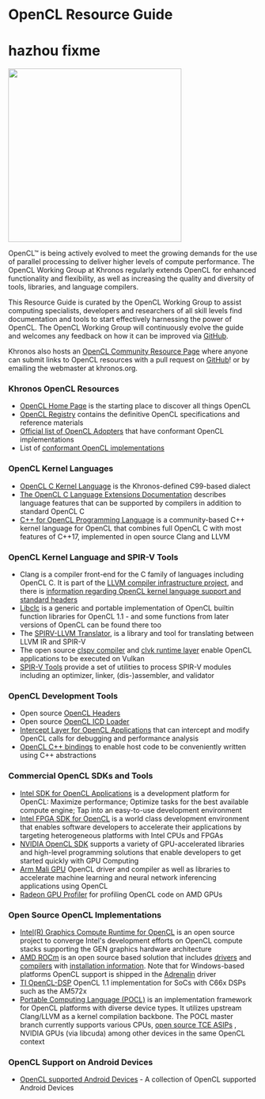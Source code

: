 # OpenCL Resource Guide
# hazhou fixme

<img src="https://www.khronos.org/assets/images/api_logos/opencl.svg" width="350">

OpenCL™ is being actively evolved to meet the growing demands for the use of parallel processing to deliver higher levels of compute performance. The OpenCL Working Group at Khronos regularly extends OpenCL for enhanced functionality and flexibility, as well as increasing the quality and diversity of tools, libraries, and language compilers.

This Resource Guide is curated by the OpenCL Working Group to assist computing specialists, developers and researchers of all skill levels find documentation and tools to start effectively harnessing the power of OpenCL. The OpenCL Working Group will continuously evolve the guide and welcomes any feedback on how it can be improved via [GitHub](https://github.com/KhronosGroup/OpenCL-Docs/issues).

Khronos also hosts an [OpenCL Community Resource Page](https://www.khronos.org/opencl/community-resources/) where anyone can submit links to OpenCL resources with a pull request on [GitHub](https://github.com/KhronosGroup/Khronosdotorg/blob/master/api/opencl/resources.md)! or by emailing the webmaster at khronos.org.

### Khronos OpenCL Resources

*   [OpenCL Home Page](https://www.khronos.org/opencl/) is the starting place to discover all things OpenCL
*   [OpenCL Registry](https://www.khronos.org/registry/OpenCL/) contains the definitive OpenCL specifications and reference materials
*   [Official list of OpenCL Adopters](https://www.khronos.org/conformance/adopters/conformant-companies#opencl) that have conformant OpenCL implementations
*   List of [conformant OpenCL implementations](https://www.khronos.org/conformance/adopters/conformant-products/opencl)

### OpenCL Kernel Languages

*   [OpenCL C Kernel Language](https://www.khronos.org/registry/OpenCL) is the Khronos-defined C99-based dialect
*   [The OpenCL C Language Extensions Documentation](https://github.com/KhronosGroup/Khronosdotorg/blob/master/api/opencl/assets/OpenCL_LangExt.pdf) describes language features that can be supported by compilers in addition to standard OpenCL C
*   [C++ for OpenCL Programming Language](https://github.com/KhronosGroup/Khronosdotorg/blob/master/api/opencl/assets/CXX_for_OpenCL.pdf) is a community-based C++ kernel language for OpenCL that combines full OpenCL C with most features of C++17, implemented in open source Clang and LLVM

### OpenCL Kernel Language and SPIR-V Tools

*   Clang is a compiler front-end for the C family of languages including OpenCL C. It is part of the [LLVM compiler infrastructure project](https://llvm.org/), and there is [information regarding OpenCL kernel language support and standard headers](https://clang.llvm.org/docs/UsersManual.html#opencl-features)
*   [Libclc](https://github.com/llvm/llvm-project/tree/master/libclc) is a generic and portable implementation of OpenCL builtin function libraries for OpenCL 1.1 - and some functions from later versions of OpenCL can be found there too
*   The [SPIRV-LLVM Translator](https://github.com/KhronosGroup/SPIRV-LLVM-Translator), is a library and tool for translating between LLVM IR and SPIR-V
*   The open source [clspv compiler](https://github.com/google/clspv) and [clvk runtime layer](https://github.com/kpet/clvk) enable OpenCL applications to be executed on Vulkan
*   [SPIR-V Tools](https://github.com/KhronosGroup/SPIRV-Tools) provide a set of utilities to process SPIR-V modules including an optimizer, linker, (dis-)assembler, and validator

### OpenCL Development Tools

*   Open source [OpenCL Headers](https://github.com/KhronosGroup/OpenCL-Headers)
*   Open source [OpenCL ICD Loader](https://github.com/OCL-dev/ocl-icd)
*   [Intercept Layer for OpenCL Applications](https://github.com/intel/opencl-intercept-layer) that can intercept and modify OpenCL calls for debugging and performance analysis
*   [OpenCL C++ bindings](https://github.com/KhronosGroup/OpenCL-CLHPP) to enable host code to be conveniently written using C++ abstractions

### Commercial OpenCL SDKs and Tools

*   [Intel SDK for OpenCL Applications](https://software.intel.com/en-us/intel-opencl) is a development platform for OpenCL: Maximize performance; Optimize tasks for the best available compute engine; Tap into an easy-to-use development environment
*   [Intel FPGA SDK for OpenCL](https://www.intel.com/content/www/us/en/software/programmable/sdk-for-opencl/overview.html) is a world class development environment that enables software developers to accelerate their applications by targeting heterogeneous platforms with Intel CPUs and FPGAs
*   [NVIDIA OpenCL SDK](https://developer.nvidia.com/opencl) supports a variety of GPU-accelerated libraries and high-level programming solutions that enable developers to get started quickly with GPU Computing
*   [Arm Mali GPU](https://developer.arm.com/solutions/graphics/apis/opencl) OpenCL driver and compiler as well as libraries to accelerate machine learning and neural network inferencing applications using OpenCL
*   [Radeon GPU Profiler](https://github.com/GPUOpen-Tools/Radeon-GPUProfiler) for profiling OpenCL code on AMD GPUs

### Open Source OpenCL Implementations

*   [Intel(R) Graphics Compute Runtime for OpenCL](https://github.com/intel/compute-runtime) is an open source project to converge Intel's development efforts on OpenCL compute stacks supporting the GEN graphics hardware architecture
*   [AMD ROCm](https://rocm.github.io/QuickStartOCL.html) is an open source based solution that includes [drivers](https://github.com/RadeonOpenCompute/ROCm-OpenCL-Runtime) and [compilers](https://github.com/RadeonOpenCompute/ROCm-CompilerSupport) with [installation information](https://rocm.github.io/ROCmInstall.html). Note that for Windows-based platforms OpenCL support is shipped in the [Adrenalin](https://community.amd.com/community/gaming/blog/2019/12/10/change-the-way-you-game-with-amd-radeon-software-adrenalin-2020-edition) driver
*   [TI OpenCL-DSP](http://software-dl.ti.com/mctools/esd/docs/opencl/index.html) OpenCL 1.1 implementation for SoCs with C66x DSPs such as the AM572x
*   [Portable Computing Language (POCL)](http://portablecl.org/) is an implementation framework for OpenCL platforms with diverse device types. It utilizes upstream Clang/LLVM as a kernel compilation backbone. The POCL master branch currently supports various CPUs, [open source TCE ASIPs](http://openasip.org/) , NVIDIA GPUs (via libcuda) among other devices in the same OpenCL context

### OpenCL Support on Android Devices

*   [OpenCL supported Android Devices](https://docs.google.com/spreadsheets/d/1yc7PusMEraMYEQHNA8G9gNMZUr9Hfw2sXBIFeyfnx14/edit#gid=0) - A collection of OpenCL supported Android Devices
